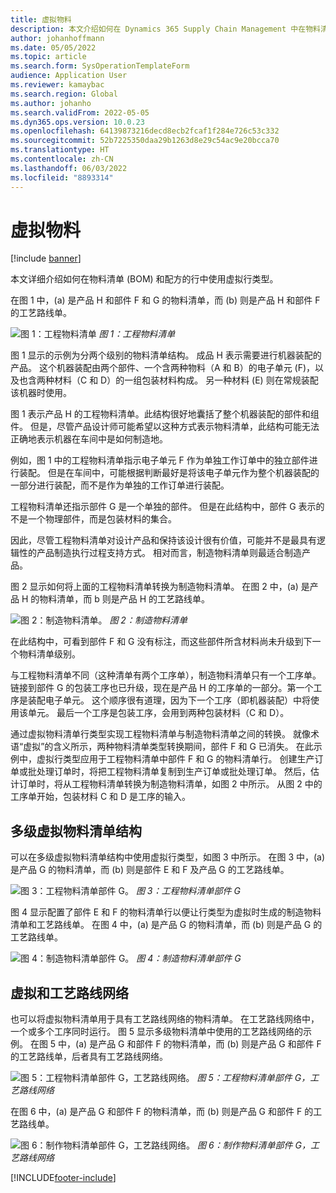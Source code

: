 ```yaml
---
title: 虚拟物料
description: 本文介绍如何在 Dynamics 365 Supply Chain Management 中在物料清单 (BOM) 和配方的行中使用虚拟行类型。
author: johanhoffmann
ms.date: 05/05/2022
ms.topic: article
ms.search.form: SysOperationTemplateForm
audience: Application User
ms.reviewer: kamaybac
ms.search.region: Global
ms.author: johanho
ms.search.validFrom: 2022-05-05
ms.dyn365.ops.version: 10.0.23
ms.openlocfilehash: 64139873216decd8ecb2fcaf1f284e726c53c332
ms.sourcegitcommit: 52b7225350daa29b1263d8e29c54ac9e20bcca70
ms.translationtype: HT
ms.contentlocale: zh-CN
ms.lasthandoff: 06/03/2022
ms.locfileid: "8893314"
---
```

# <a name="phantom-items"></a>虚拟物料

[!include [banner](../includes/banner.md)]

本文详细介绍如何在物料清单 (BOM) 和配方的行中使用虚拟行类型。

在图 1 中，(a) 是产品 H 和部件 F 和 G 的物料清单，而 (b) 则是产品 H 和部件 F 的工艺路线单。

![图 1：工程物料清单](media/product-H-part-F.png)
*图 1：工程物料清单*

图 1 显示的示例为分两个级别的物料清单结构。 成品 H 表示需要进行机器装配的产品。 这个机器装配由两个部件、一个含两种物料（A 和 B）的电子单元 (F)，以及也含两种材料（C 和 D）的一组包装材料构成。 另一种材料 (E) 则在常规装配该机器时使用。

图 1 表示产品 H 的工程物料清单。此结构很好地囊括了整个机器装配的部件和组件。 但是，尽管产品设计师可能希望以这种方式表示物料清单，此结构可能无法正确地表示机器在车间中是如何制造地。

例如，图 1 中的工程物料清单指示电子单元 F 作为单独工作订单中的独立部件进行装配。 但是在车间中，可能根据判断最好是将该电子单元作为整个机器装配的一部分进行装配，而不是作为单独的工作订单进行装配。

工程物料清单还指示部件 G 是一个单独的部件。 但是在此结构中，部件 G 表示的不是一个物理部件，而是包装材料的集合。

因此，尽管工程物料清单对设计产品和保持该设计很有价值，可能并不是最具有逻辑性的产品制造执行过程支持方式。 相对而言，制造物料清单则最适合制造产品。

图 2 显示如何将上面的工程物料清单转换为制造物料清单。 在图 2 中，(a) 是产品 H 的物料清单，而 b 则是产品 H 的工艺路线单。

![图 2：制造物料清单。](media/product-H-part-B.png)
*图 2：制造物料清单*

在此结构中，可看到部件 F 和 G 没有标注，而这些部件所含材料尚未升级到下一个物料清单级别。

与工程物料清单不同（这种清单有两个工序单），制造物料清单只有一个工序单。 链接到部件 G 的包装工序也已升级，现在是产品 H 的工序单的一部分。第一个工序是装配电子单元。 这个顺序很有道理，因为下一个工序（即机器装配）中将使用该单元。 最后一个工序是包装工序，会用到两种包装材料（C 和 D）。

通过虚拟物料清单行类型实现工程物料清单与制造物料清单之间的转换。 就像术语“虚拟”的含义所示，两种物料清单类型转换期间，部件 F 和 G 已消失。 在此示例中，虚拟行类型应用于工程物料清单中部件 F 和 G 的物料清单行。 创建生产订单或批处理订单时，将把工程物料清单复制到生产订单或批处理订单。 然后，估计订单时，将从工程物料清单转换为制造物料清单，如图 2 中所示。 从图 2 中的工序单开始，包装材料 C 和 D 是工序的输入。

## <a name="multilevel-phantom-bom-structures"></a>多级虚拟物料清单结构

可以在多级虚拟物料清单结构中使用虚拟行类型，如图 3 中所示。 在图 3 中，(a) 是产品 G 的物料清单，而 (b) 则是部件 E 和 F 及产品 G 的工艺路线单。

![图 3：工程物料清单部件 G。](media/product-G.png)
*图 3：工程物料清单部件 G*

图 4 显示配置了部件 E 和 F 的物料清单行以便让行类型为虚拟时生成的制造物料清单和工艺路线单。 在图 4 中，(a) 是产品 G 的物料清单，而 (b) 则是产品 G 的工艺路线单。

![图 4：制造物料清单部件 G。](media/product-G-route-sheet-G.png)
*图 4：制造物料清单部件 G*

## <a name="phantom-and-route-network"></a>虚拟和工艺路线网络

也可以将虚拟物料清单用于具有工艺路线网络的物料清单。 在工艺路线网络中，一个或多个工序同时运行。 图 5 显示多级物料清单中使用的工艺路线网络的示例。 在图 5 中，(a) 是产品 G 和部件 F 的物料清单，而 (b) 则是产品 G 和部件 F 的工艺路线单，后者具有工艺路线网络。

![图 5：工程物料清单部件 G，工艺路线网络。](media/product-G-part-F.png)
*图 5：工程物料清单部件 G，工艺路线网络*

在图 6 中，(a) 是产品 G 和部件 F 的物料清单，而 (b) 则是产品 G 和部件 F 的工艺路线单。

![图 6：制作物料清单部件 G，工艺路线网络。](media/product-G-part-F-with-route-sheet.png)
*图 6：制作物料清单部件 G，工艺路线网络*


[!INCLUDE[footer-include](../../includes/footer-banner.md)]